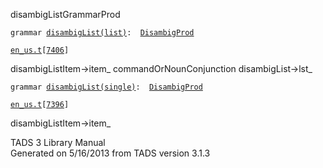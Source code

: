 <span class="title">disambigList</span><span class="type">GrammarProd</span>

`grammar `<span class="classExtLink">[`disambigList(list)`](../object/disambigList(list).html)</span>` :   `[`DisambigProd`](../object/DisambigProd.html)

[`en_us.t`](../file/en_us.t.html)`[`[`7406`](../source/en_us.t.html#7406)`]`

<div class="gramrule">

disambigListItem-\>item\_ commandOrNounConjunction
disambigList-\>lst\_  

</div>

`grammar `<span class="classExtLink">[`disambigList(single)`](../object/disambigList(single).html)</span>` :   `[`DisambigProd`](../object/DisambigProd.html)

[`en_us.t`](../file/en_us.t.html)`[`[`7396`](../source/en_us.t.html#7396)`]`

<div class="gramrule">

disambigListItem-\>item\_

</div>

<div class="ftr">

TADS 3 Library Manual  
Generated on 5/16/2013 from TADS version 3.1.3

</div>
